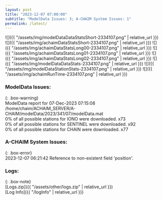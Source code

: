 ```yaml
---
layout: post
title: "2023-12-07 07:00:00"
subtitle: "ModelData Issues: 3; A-CHAIM System Issues: 1"
permalink: /latest/
---
```


![]({{ "/assets/img/modelDataDataStatsShort-2334107.png" | relative_url }})
![]({{ "/assets/img/achaimDataStatsShort-2334107.png" | relative_url }})
![]({{ "/assets/img/achaimDataStatsLong00-2334107.png" | relative_url }})
![]({{ "/assets/img/achaimDataStatsLong01-2334107.png" | relative_url }})
![]({{ "/assets/img/achaimDataStatsLong02-2334107.png" | relative_url }})
![]({{ "/assets/img/modelDataDataStats-2334107.png" | relative_url }})
![]({{ "/assets/img/modelDataStationStats-2334107.png" | relative_url }})
![]({{ "/assets/img/achaimRunTime-2334107.png" | relative_url }})


### ModelData Issues:  
  
{: .box-warning}  
 ModelData report for 07-Dec-2023 07:15:08   
 /home/chaim/ACHAIM_SERVER/A-CHAIM/modelData/2023/341/07/modelData.mat   
 0% of all possible stations for IONO were downloaded. x73   
 0% of all possible stations for SENTINEL were downloaded. x92   
 0% of all possible stations for CHAIN were downloaded. x77   
  
### A-CHAIM System Issues:  
  
{: .box-error}  
2023-12-07 06:21:42 Reference to non-existent field 'position'.  

### Logs:  
  
{: .box-note}  
[Logs.zip]({{ "/assets/other/logs.zip" | relative_url }})  
[Log Info]({{ "/logInfo" | relative_url }})  
